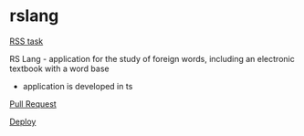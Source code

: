 # rslang

[RSS task](https://github.com/rolling-scopes-school/tasks/blob/master/tasks/stage-2/rs-lang/rslang.md)

RS Lang - application for the study of foreign words, including an electronic textbook with a word base

- application is developed in ts

[Pull Request](https://github.com/nikimix/rslang/pull/1)

[Deploy](https://nikimix.github.io/rslang)
